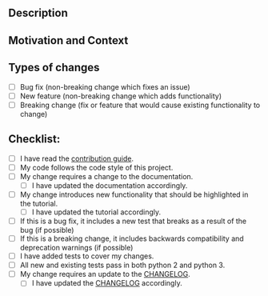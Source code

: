 <!--- Provide a general summary of your changes in the Title above -->

## Description
<!--- Describe your changes in detail -->

## Motivation and Context
<!--- Why is this change required? What problem does it solve? -->
<!--- If it fixes an open issue, please link to the issue here. If this PR closes an issue, put the word 'closes' before the issue link to auto-close the issue when the PR is merged. -->

## Types of changes
<!--- What types of changes does your code introduce? Put an `x` in all the boxes that apply: -->
- [ ] Bug fix (non-breaking change which fixes an issue)
- [ ] New feature (non-breaking change which adds functionality)
- [ ] Breaking change (fix or feature that would cause existing functionality to change)

## Checklist:
<!--- Go over all the following points, and put an `x` in all the boxes that apply. -->
<!--- If you're unsure about any of these, don't hesitate to ask. We're here to help! -->
- [ ] I have read the [contribution guide](https://github.com/RadioAstronomySoftwareGroup/pyuvdata/blob/master/.github/CONTRIBUTING.md).
- [ ] My code follows the code style of this project.
- [ ] My change requires a change to the documentation.
  - [ ] I have updated the documentation accordingly.
- [ ] My change introduces new functionality that should be highlighted in the tutorial.
  - [ ] I have updated the tutorial accordingly.
- [ ] If this is a bug fix, it includes a new test that breaks as a result of the bug (if possible)
- [ ] If this is a breaking change, it includes backwards compatibility and deprecation warnings (if possible)
- [ ] I have added tests to cover my changes.
- [ ] All new and existing tests pass in both python 2 and python 3.
- [ ] My change requires an update to the [CHANGELOG](https://github.com/RadioAstronomySoftwareGroup/pyuvdata/blob/master/CHANGELOG.md).
  - [ ] I have updated the [CHANGELOG](https://github.com/RadioAstronomySoftwareGroup/pyuvdata/blob/master/CHANGELOG.md) accordingly.
